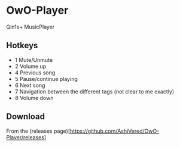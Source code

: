 # OwO-Player
Qin1s+ MusicPlayer

## Hotkeys
- 1 Mute/Unmute
- 2 Volume up
- 4 Previous song
- 5 Pause/continue playing
- 6 Next song
- 7 Navigation between the different tags (not clear to me exactly)
- 8 Volume down

## Download
From the (releases page)[https://github.com/AshiVered/OwO-Player/releases]
